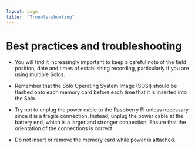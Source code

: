 ```yaml
---
layout: page
title:  "Trouble-shooting"
---
```

  
# Best practices and troubleshooting

* You will find it increasingly important to keep a careful note of
  the field position, date and times of establishing recording,
  particularly if you are using multiple Solos.

* Remember that the Solo Operating System Image (SOSI) should be
  flashed onto each memory card before each time that it is inserted
  into the Solo.

* Try not to unplug the power cable to the Raspberry Pi unless
  necessary since it is a fragile connection. Instead, unplug the
  power cable at the battery end, which is a larger and stronger
  connection. Ensure that the orientation of the connections is
  correct.

* Do not insert or remove the memory card while power is attached.

